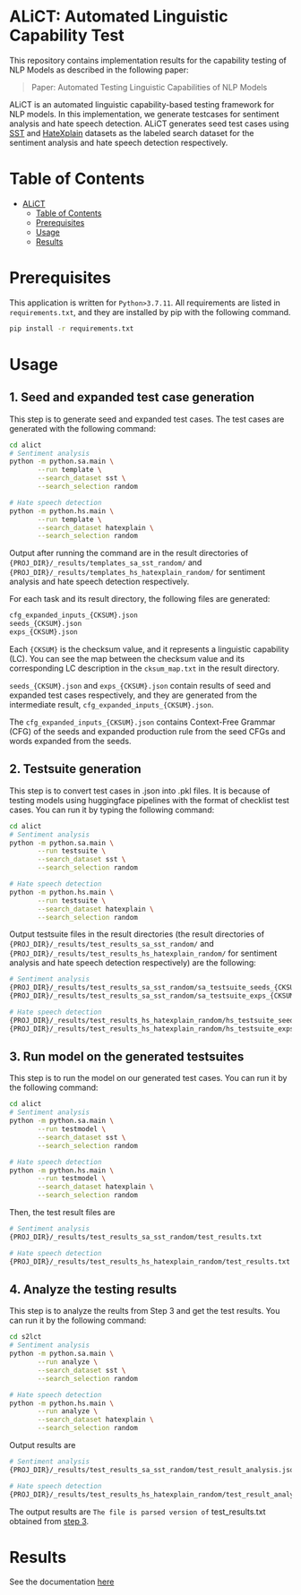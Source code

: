 # ALiCT: Automated Linguistic Capability Test

This repository contains implementation results for the  capability testing of NLP Models as described in the following paper:

> Paper: Automated Testing Linguistic Capabilities of NLP Models

ALiCT is an automated linguistic capability-based testing framework for NLP models. In this implementation, we generate testcases for sentiment analysis and hate speech detection. 
ALiCT generates seed test cases using [SST](https://nlp.stanford.edu/sentiment/) and [HateXplain](https://arxiv.org/pdf/2012.10289.pdf) datasets as the labeled search dataset for the sentiment analysis and hate speech detection respectively.

Table of Contents
=================

   * [ALiCT](#alict-automated-linguistic-capability-test)
      * [Table of Contents](#table-of-contents)
      * [Prerequisites](#prerequisites)
      * [Usage](#usage)
      * [Results](#results)
<!-- 
You can find more results at the project site(https://sites.google.com/view/s2lct/home). -->

Prerequisites
=================
This application is written for ```Python>3.7.11```. All requirements are listed in ```requirements.txt```, and they are installed by pip with the following command.
```bash
pip install -r requirements.txt
```

Usage
=================
## 1. Seed and expanded test case generation
This step is to generate seed and expanded test cases. 
The test cases are generated with the following command:
```bash
cd alict
# Sentiment analysis
python -m python.sa.main \
       --run template \
       --search_dataset sst \
       --search_selection random

# Hate speech detection
python -m python.hs.main \
       --run template \
       --search_dataset hatexplain \
       --search_selection random
```
Output after running the command are in the result directories of `{PROJ_DIR}/_results/templates_sa_sst_random/` and `{PROJ_DIR}/_results/templates_hs_hatexplain_random/` for sentiment analysis and hate speech detection respectively.

For each task and its result directory, the following files are generated:
```bash
cfg_expanded_inputs_{CKSUM}.json
seeds_{CKSUM}.json
exps_{CKSUM}.json
``` 
Each `{CKSUM}` is the checksum value, and it represents a linguistic capability (LC). You can see the map between the checksum value and its corresponding LC description in the `cksum_map.txt` in the result directory.

`seeds_{CKSUM}.json` and `exps_{CKSUM}.json` contain results of seed and expanded test cases respectively, and they are generated from the intermediate result, `cfg_expanded_inputs_{CKSUM}.json`. 

The `cfg_expanded_inputs_{CKSUM}.json` contains Context-Free Grammar (CFG) of the seeds and expanded production rule from the seed CFGs and words expanded from the seeds.

## 2. Testsuite generation
This step is to convert test cases in .json into .pkl files. It is because of testing models using huggingface pipelines with the format of checklist test cases. You can run it by typing the following command:
```bash
cd alict
# Sentiment analysis
python -m python.sa.main \
       --run testsuite \
       --search_dataset sst \
       --search_selection random

# Hate speech detection
python -m python.hs.main \
       --run testsuite \
       --search_dataset hatexplain \
       --search_selection random
```
Output testsuite files in the result directories (the result directories of `{PROJ_DIR}/_results/test_results_sa_sst_random/` and `{PROJ_DIR}/_results/test_results_hs_hatexplain_random/` for sentiment analysis and hate speech detection respectively) are the following:

```bash
# Sentiment analysis
{PROJ_DIR}/_results/test_results_sa_sst_random/sa_testsuite_seeds_{CKSUM}.pkl
{PROJ_DIR}/_results/test_results_sa_sst_random/sa_testsuite_exps_{CKSUM}.pkl

# Hate speech detection
{PROJ_DIR}/_results/test_results_hs_hatexplain_random/hs_testsuite_seeds_{CKSUM}.pkl
{PROJ_DIR}/_results/test_results_hs_hatexplain_random/hs_testsuite_exps_{CKSUM}.pkl
```

## 3. Run model on the generated testsuites
This step is to run the model on our generated test cases. You can run it by the following command:
```bash
cd alict
# Sentiment analysis
python -m python.sa.main \
       --run testmodel \
       --search_dataset sst \
       --search_selection random

# Hate speech detection
python -m python.hs.main \
       --run testmodel \
       --search_dataset hatexplain \
       --search_selection random
```
Then, the test result files are
```bash
# Sentiment analysis
{PROJ_DIR}/_results/test_results_sa_sst_random/test_results.txt

# Hate speech detection
{PROJ_DIR}/_results/test_results_hs_hatexplain_random/test_results.txt
```

## 4. Analyze the testing results
This step is to analyze the reults from Step 3 and get the test results. You can run it by the following command:
```bash
cd s2lct
# Sentiment analysis
python -m python.sa.main \
       --run analyze \
       --search_dataset sst \
       --search_selection random

# Hate speech detection
python -m python.hs.main \
       --run analyze \
       --search_dataset hatexplain \
       --search_selection random
```

Output results are
```bash
# Sentiment analysis
{PROJ_DIR}/_results/test_results_sa_sst_random/test_result_analysis.json

# Hate speech detection
{PROJ_DIR}/_results/test_results_hs_hatexplain_random/test_result_analysis.json
```
The output results are ``` The file is parsed version of ``` test_results.txt obtained from [step 3](#3-run-model-on-the-generated-testsuites).


Results
=================

See the documentation [here](_results/README.md)
